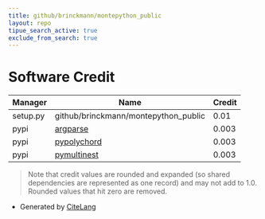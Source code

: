```yaml
---
title: github/brinckmann/montepython_public
layout: repo
tipue_search_active: true
exclude_from_search: true
---
```

# Software Credit

|Manager|Name|Credit|
|-------|----|------|
|setup.py|github/brinckmann/montepython_public|0.01|
|pypi|[argparse](https://github.com/ThomasWaldmann/argparse/)|0.003|
|pypi|[pypolychord](https://ccpforge.cse.rl.ac.uk/gf/project/polychord/)|0.003|
|pypi|[pymultinest](http://johannesbuchner.github.com/PyMultiNest/)|0.003|


> Note that credit values are rounded and expanded (so shared dependencies are represented as one record) and may not add to 1.0. Rounded values that hit zero are removed.


- Generated by [CiteLang](https://github.com/vsoch/citelang)

